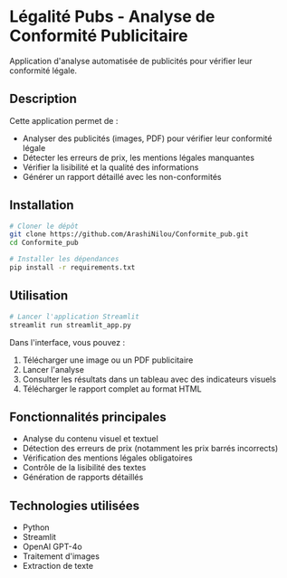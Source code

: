 # Légalité Pubs - Analyse de Conformité Publicitaire

Application d'analyse automatisée de publicités pour vérifier leur conformité légale.

## Description

Cette application permet de :
- Analyser des publicités (images, PDF) pour vérifier leur conformité légale
- Détecter les erreurs de prix, les mentions légales manquantes
- Vérifier la lisibilité et la qualité des informations
- Générer un rapport détaillé avec les non-conformités

## Installation

```bash
# Cloner le dépôt
git clone https://github.com/ArashiNilou/Conformite_pub.git
cd Conformite_pub

# Installer les dépendances
pip install -r requirements.txt
```

## Utilisation

```bash
# Lancer l'application Streamlit
streamlit run streamlit_app.py
```

Dans l'interface, vous pouvez :
1. Télécharger une image ou un PDF publicitaire
2. Lancer l'analyse
3. Consulter les résultats dans un tableau avec des indicateurs visuels
4. Télécharger le rapport complet au format HTML

## Fonctionnalités principales

- Analyse du contenu visuel et textuel
- Détection des erreurs de prix (notamment les prix barrés incorrects)
- Vérification des mentions légales obligatoires
- Contrôle de la lisibilité des textes
- Génération de rapports détaillés

## Technologies utilisées

- Python
- Streamlit
- OpenAI GPT-4o
- Traitement d'images
- Extraction de texte
